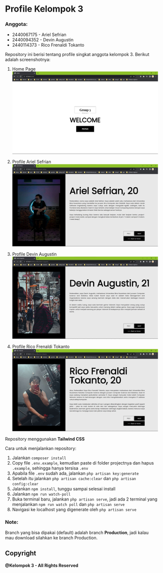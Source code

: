 # Profile Kelompok 3

### Anggota:
- 2440067175 - Ariel Sefrian
- 2440094352 - Devin Augustin
- 2440114373 - Rico Frenaldi Tokanto

Repository ini berisi tentang profile singkat anggota kelompok 3. Berikut adalah screenshotnya:

1. Home Page
   <img src="public/images/readme-images/home-page.png" alt="home page">

2. Profile Ariel Sefrian
   <img src="public/images/readme-images/profile-ariel.png" alt="ariel sefrian">
   
3. Profile Devin Augustin
   <img src="public/images/readme-images/profile-devin.png" alt="devin augustin">

4. Profile Rico Frenaldi Tokanto
   <img src="public/images/readme-images/profile-rico.png" alt="rico tokanto">

Repository menggunakan **Tailwind CSS**

Cara untuk menjalankan repository:
1. Jalankan `composer install`
2. Copy file `.env.example`, kemudian paste di folder projectnya dan hapus `.example`, sehingga hanya tersisa `.env`
3. Apabila file `.env` sudah ada, jalankan `php artisan key:generate`
4. Setelah itu jalankan `php artisan cache:clear` dan `php artisan config:clear`
5. Jalankan `npm install`, tunggu sampai selesai install
6. Jalankan `npm run watch-poll`
7. Buka terminal baru, jalankan `php artisan serve`, jadi ada 2 terminal yang menjalankan `npm run watch poll` dan `php artisan serve`
8. Navigasi ke localhost yang digenerate oleh `php artisan serve`

### Note:
Branch yang bisa dipakai (default) adalah branch **Production**, jadi kalau mau download silahkan ke branch Production.

## Copyright
#### @Kelompok 3 - All Rights Reserved
